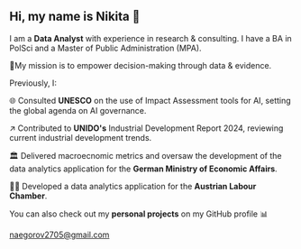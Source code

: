 ## Hi, my name is Nikita 👋

I am a **Data Analyst** with experience in research & consulting. I have a BA in PolSci and a Master of Public Administration (MPA).

🚀My mission is to empower decision-making through data & evidence.

Previously, I:

🌐 Consulted **UNESCO** on the use of Impact Assessment tools for AI, setting the global agenda on AI governance.

↗️ Contributed to **UNIDO's** Industrial Development Report 2024, reviewing current industrial development trends.

🏛️ Delivered macroecnomic metrics and oversaw the development of the data analytics application for the **German Ministry of Economic Affairs**.

🧑‍🏭 Developed a data analytics application for the **Austrian Labour Chamber**.

You can also check out my **personal projects** on my GitHub profile 📊

naegorov2705@gmail.com
